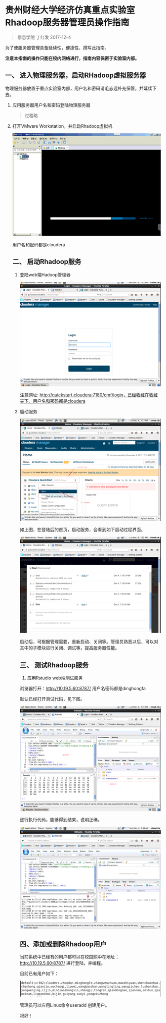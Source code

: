 # 贵州财经大学经济仿真重点实验室Rhadoop服务器管理员操作指南

> 信息学院 丁红发  2017-12-4

为了使服务器管理具备延续性，便捷性，撰写此指南。

**注意本指南的操作只能在校内网络进行，指南内容保密于实验室内部。**



## 一、 进入物理服务器，启动RHadoop虚拟服务器

物理服务器放置于重点实验室内部，用户名和密码请毛志远补充保管，并延续下去。

1. 应用服务器用户名和密码登陆物理服务器

   > 过程略

2. 打开VMware Workstation，并启动Rhadoop虚拟机

   ![](./imgs/start-virtual-server.png)

   用户名和密码都是cloudera

   ## 二、 启动Rhadoop服务

   1. 登陆web端Hadoop管理器

      ![](./imgs/cloudera-manager.png)

      注意网址:  http://quickstart.cloudera:7180/cmf/login，已经收藏在收藏夹下，用户名和密码都是cloudera

   2. 启动服务

      ![](./imgs/start-hadoop-service.png)

      如上图，在登陆后的首页，启动服务，会看到如下启动过程界面。

      ![启动过程界面](./imgs/starting-status.png)

      启动后，可根据管理需要，重新启动、关闭等。管理员熟悉以后，可以对其中的子模块进行关闭、调试等，提高服务器性能。

      ## 三、 测试Rhadoop服务

      1. 应用Rstudio web端测试服务

      浏览器打开：http://10.19.5.60:8787/ 用户名密码都是dinghongfa

      默认已经打开测试代码，见下图。

      ![](./imgs/rhadoop-test-code.png)

      逐行执行代码，能够得到结果，说明正确。

      ![](./imgs/rhadoop-testing.png)

      ## 四、添加或删除Rhadoop用户

      当前系统中已经有的用户都可以在校园网中在地址：http://10.19.5.60:8787/ 进行登陆，并编程。

      目前已有用户如下：

      ![](./imgs/current-users.png)

      管理员可以应用Linux命令useradd 创建用户。

      祝好！